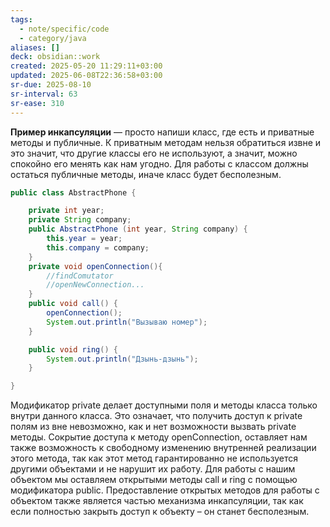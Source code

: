 ```yaml
---
tags:
  - note/specific/code
  - category/java
aliases: []
deck: obsidian::work
created: 2025-05-20 11:29:11+03:00
updated: 2025-06-08T22:36:58+03:00
sr-due: 2025-08-10
sr-interval: 63
sr-ease: 310
---
```


**Пример инкапсуляции**
—
просто напиши класс, где есть и приватные методы и публичные. К приватным методам нельзя обратиться извне и это значит, что другие классы его не используют, а значит, можно спокойно его менять как нам угодно. Для работы с классом должны остаться публичные методы, иначе класс будет бесполезным.
```java
public class AbstractPhone {

    private int year;
    private String company;
    public AbstractPhone (int year, String company) {
        this.year = year;
        this.company = company;
    }
    private void openConnection(){
        //findComutator
        //openNewConnection...
    }
    public void call() {
        openConnection();
        System.out.println("Вызываю номер");
    }

    public void ring() {
        System.out.println("Дзынь-дзынь");
    }

}
```
Модификатор private делает доступными поля и методы класса только внутри данного класса. Это означает, что получить доступ к private полям из вне невозможно, как и нет возможности вызвать private методы.
Сокрытие доступа к методу openConnection, оставляет нам также возможность к свободному изменению внутренней реализации этого метода, так как этот метод гарантированно не используется другими объектами и не нарушит их работу.
Для работы с нашим объектом мы оставляем открытыми методы call и ring с помощью модификатора public. Предоставление открытых методов для работы с объектом также является частью механизма инкапсуляции, так как если полностью закрыть доступ к объекту – он станет бесполезным.

